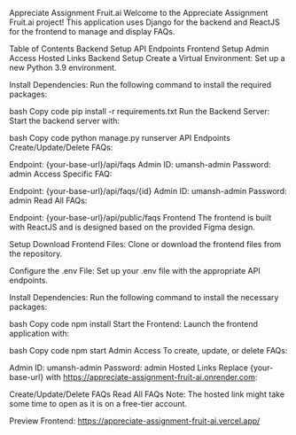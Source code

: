 Appreciate Assignment Fruit.ai
Welcome to the Appreciate Assignment Fruit.ai project! This application uses Django for the backend and ReactJS for the frontend to manage and display FAQs.

Table of Contents
Backend
Setup
API Endpoints
Frontend
Setup
Admin Access
Hosted Links
Backend
Setup
Create a Virtual Environment: Set up a new Python 3.9 environment.

Install Dependencies: Run the following command to install the required packages:

bash
Copy code
pip install -r requirements.txt
Run the Backend Server: Start the backend server with:

bash
Copy code
python manage.py runserver
API Endpoints
Create/Update/Delete FAQs:

Endpoint: {your-base-url}/api/faqs
Admin ID: umansh-admin
Password: admin
Access Specific FAQ:

Endpoint: {your-base-url}/api/faqs/{id}
Admin ID: umansh-admin
Password: admin
Read All FAQs:

Endpoint: {your-base-url}/api/public/faqs
Frontend
The frontend is built with ReactJS and is designed based on the provided Figma design.

Setup
Download Frontend Files: Clone or download the frontend files from the repository.

Configure the .env File: Set up your .env file with the appropriate API endpoints.

Install Dependencies: Run the following command to install the necessary packages:

bash
Copy code
npm install
Start the Frontend: Launch the frontend application with:

bash
Copy code
npm start
Admin Access
To create, update, or delete FAQs:

Admin ID: umansh-admin
Password: admin
Hosted Links
Replace {your-base-url} with https://appreciate-assignment-fruit-ai.onrender.com:

Create/Update/Delete FAQs
Read All FAQs
Note: The hosted link might take some time to open as it is on a free-tier account.

Preview Frontend: https://appreciate-assignment-fruit-ai.vercel.app/

